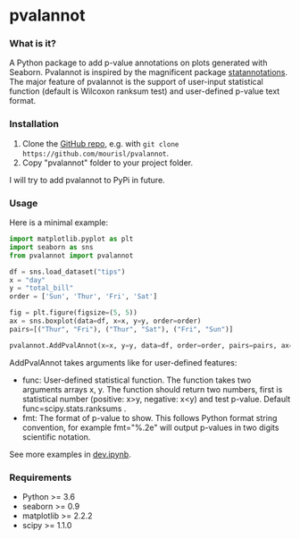 pvalannot
======

### What is it?
A Python package to add p-value annotations on plots generated with Seaborn. Pvalannot is inspired by the magnificent package [statannotations](https://github.com/trevismd/statannotations). The major feature of pvalannot is the support of user-input statistical function (default is Wilcoxon ranksum test) and user-defined p-value text format.

### Installation

1. Clone the [GitHub repo](https://github.com/mourisl/pvalannot), e.g. with `git clone https://github.com/mourisl/pvalannot`.
2. Copy "pvalannot" folder to your project folder.

I will try to add pvalannot to PyPi in future.

### Usage
Here is a minimal example:

```python
import matplotlib.pyplot as plt
import seaborn as sns
from pvalannot import pvalannot

df = sns.load_dataset("tips")
x = "day"
y = "total_bill"
order = ['Sun', 'Thur', 'Fri', 'Sat']

fig = plt.figure(figsize=(5, 5))
ax = sns.boxplot(data=df, x=x, y=y, order=order)
pairs=[("Thur", "Fri"), ("Thur", "Sat"), ("Fri", "Sun")]

pvalannot.AddPvalAnnot(x=x, y=y, data=df, order=order, pairs=pairs, ax=ax, fig=fig)
```

AddPvalAnnot takes arguments like for user-defined features:

+ func: User-defined statistical function. The function takes two arguments arrays x, y. The function should return two numbers, first is statistical number (positive: x>y, negative: x<y) and test p-value. Default func=scipy.stats.ranksums .
+ fmt: The format of p-value to show. This follows Python format string convention, for example fmt="%.2e" will output p-values in two digits scientific notation. 

See more examples in [dev.ipynb](https://github.com/mourisl/pvalannot/blob/main/dev.ipynb).

### Requirements
+ Python >= 3.6
+ seaborn >= 0.9
+ matplotlib >= 2.2.2
+ scipy >= 1.1.0
